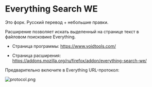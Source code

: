 # Everything Search WE

Это форк. Русский перевод + небольшие правки.

Расширение позволяет искать выделенный на странице текст в файловом поисковике Everything.

* Страница программы:
https://www.voidtools.com/

* Страница расширения:
https://addons.mozilla.org/ru/firefox/addon/everything-search-we/

Предварительно включите в Everything URL-протокол:

![protocol.png](https://i.imgur.com/f0QnHoN.png)
